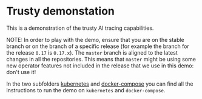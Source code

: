 # Trusty demonstation

This is a demonstration of the trusty AI tracing capabilities. 

NOTE: In order to play with the demo, ensure that you are on the stable branch or on the branch of a specific release (for example the branch for the release `0.17` is `0.17.x`).
The `master` branch is aligned to the latest changes in all the repositories. This means that `master` might be using some new operator features not included in the release that we use in this demo: don't use it!

In the two subfolders [kubernetes](/kubernetes) and [docker-compose](/docker-compose) you can find all the instructions to run the demo on `kubernetes` and `docker-compose`.